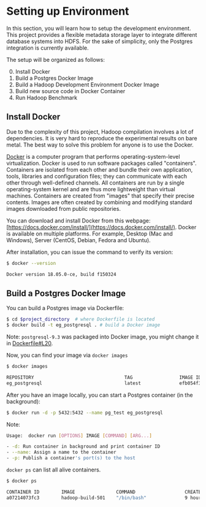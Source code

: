 # Setting up Environment

In this section, you will learn how to setup the development environment. This project provides a flexible metadata storage layer to integrate different database systems into HDFS. For the sake of simplicity, only the Postgres integration is currently available.

The setup will be organized as follows:

0. Install Docker
1. Build a Postgres Docker Image
2. Build a Hadoop Development Environment Docker Image
3. Build new source code in Docker Container
4. Run Hadoop Benchmark

## Install Docker

Due to the complexity of this project, Hadoop compilation involves a lot of dependencies. It is very hard to reproduce the experimental results on bare metal. The best way to solve this problem for anyone is to use the Docker.

[Docker](https://en.wikipedia.org/wiki/Docker_(software)) is a computer program that performs operating-system-level virtualization. Docker is used to run software packages called "containers". Containers are isolated from each other and bundle their own application, tools, libraries and configuration files; they can communicate with each other through well-defined channels. All containers are run by a single operating-system kernel and are thus more lightweight than virtual machines. Containers are created from "images" that specify their precise contents. Images are often created by combining and modifying standard images downloaded from public repositories.

You can download and install Docker from this webpage: [https://docs.docker.com/install/](https://docs.docker.com/install/). Docker
is available on multiple platforms. For example, Desktop (Mac and Windows), Server (CentOS, Debian, Fedora and Ubuntu).


After installation, you can issue the command to verify its version:

```bash
$ docker --version

Docker version 18.05.0-ce, build f150324
```

## Build a Postgres Docker Image

You can build a Postgres image via Dockerfile:

```bash
$ cd $project_directory  # where Dockerfile is located
$ docker build -t eg_postgresql . # build a Docker image
```

Note: `postgresql-9.3` was packaged into Docker image, you might change it in [Dockerfile#L20](https://github.com/DSL-UMD/hadoop-calvin/blob/calvin/Dockerfile#L20).

Now, you can find your image via `docker images`

```bash
$ docker images

REPOSITORY                                 TAG                 IMAGE ID            CREATED             SIZE
eg_postgresql                              latest              efb054f3e4d1        8 weeks ago         421MB
```

After you have an image locally, you can start a Postgres container (in the background):

```bash
$ docker run -d -p 5432:5432 --name pg_test eg_postgresql
```

Note:

```bash
Usage:  docker run [OPTIONS] IMAGE [COMMAND] [ARG...]

- -d: Run container in background and print container ID
- --name: Assign a name to the container
- -p: Publish a container's port(s) to the host
```

`docker ps` can list all alive containers.

```bash
$ docker ps

CONTAINER ID        IMAGE               COMMAND                  CREATED             STATUS              PORTS              NAMES
a07214073fc3        hadoop-build-501    "/bin/bash"              9 hours ago         Up 9 hours              hadoop-dev
```